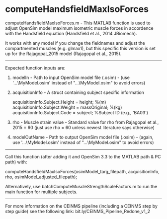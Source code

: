 # computeHandsfieldMaxIsoForces

computeHandsfieldMaxIsoForces.m - 
This MATLAB function is used to adjust OpenSim model maximum isometric muscle forces in accordence with the Handsfield equation (Handsfield et al., 2014 JBiomech).

It works with any model if you change the fieldnames and adjust the compartmented muscles (e.g. glmax1), but this specific this version is set up for the 
Rajagopal_2015 model (Rajagopal et al., 2015).

------------------------------------------------------------------------------------------------------------------------------------------------------------------

Expected function inputs are:


1) modelIn - Path to input OpenSim model file (.osim) - (use '...\MyModel.osim' instead of "...\MyModel.osim" to avoid errors)

2) acquisitionInfo - A struct containing subject specific information

    acquisitionInfo.Subject.Height = height; %(m)    
    acquisitionInfo.Subject.Weight = massOriginal; %(kg)    
    acquisitionInfo.Subject.Code = subject; %Subject ID (e.g., 'BA03')
    
3) rho - Muscle strain value - Standard value for rho from Rajagopal et al., 2015 = 60 (just use rho = 60 unless newest literature says otherwise)

4) modelOutName - Path to output OpenSim model file (.osim) - (again, use '...\MyModel.osim' instead of "...\MyModel.osim" to avoid errors)

------------------------------------------------------------------------------------------------------------------------------------------------------------------

Call this function (after adding it and OpenSim 3.3 to the MATLAB path & PC path) with:

computeHandsfieldMaxIsoForces(osimModel_targ_filepath, acquisitionInfo, rho, osimModel_adjusted_filepath);


Alternatively, use batchComputeMuscleStrengthScaleFactors.m to run the main function for multiple subjects.

------------------------------------------------------------------------------------------------------------------------------------------------------------------
For more information on the CEINMS pipeline (including a CEINMS step by step guide) see the following link: bit.ly/CEINMS_Pipeline_Redone_v1_2
